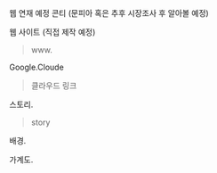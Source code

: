 웹 연재 예정 콘티 (문피아 혹은 추후 시장조사 후 알아볼 예정)

웹 사이트 (직접 제작 예정)
> www.

Google.Cloude
> 클라우드 링크

스토리.
> story
   
   
   
배경.
> 
   
   
   
가계도.

